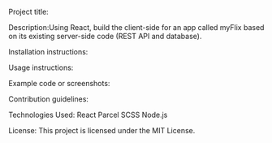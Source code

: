 
Project title:

Description:Using React, build the client-side for an app called myFlix based on its
existing server-side code (REST API and database).

Installation instructions:

Usage instructions:

Example code or screenshots:

Contribution guidelines:


Technologies Used:
React
Parcel
SCSS
Node.js

License:
This project is licensed under the MIT License.